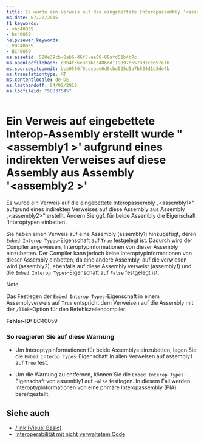 ```yaml
---
title: Es wurde ein Verweis auf die eingebettete Interopassembly '<assembly1>' aufgrund eines indirekten Verweises auf diese Assembly aus Assembly '<assembly2>' erstellt.
ms.date: 07/20/2015
f1_keywords:
- vbc40059
- bc40059
helpviewer_keywords:
- VBC40059
- BC40059
ms.assetid: 520e39cb-8ab6-46f5-aa00-08afd51b4b7c
ms.openlocfilehash: c0b4f56e3d1613486dd1198976557831ce657e1b
ms.sourcegitcommit: bce0586f0cccaae6d6cbd625d5a7b824d1d3de4b
ms.translationtype: MT
ms.contentlocale: de-DE
ms.lasthandoff: 04/02/2019
ms.locfileid: "58837545"
---
```

# <a name="a-reference-was-created-to-embedded-interop-assembly-assembly1-because-of-an-indirect-reference-to-that-assembly-from-assembly-assembly2"></a>Ein Verweis auf eingebettete Interop-Assembly erstellt wurde "\<assembly1 >' aufgrund eines indirekten Verweises auf diese Assembly aus Assembly '\<assembly2 >'
Es wurde ein Verweis auf die eingebettete Interopassembly „\<assembly1>“ aufgrund eines indirekten Verweises auf diese Assembly aus Assembly „\<assembly2>“ erstellt. Ändern Sie ggf. für beide Assembly die Eigenschaft 'Interoptypen einbetten'.  
  
 Sie haben einen Verweis auf eine Assembly (assembly1) hinzugefügt, deren `Embed Interop Types`-Eigenschaft auf `True` festgelegt ist. Dadurch wird der Compiler angewiesen, Interoptypinformationen von dieser Assembly einzubetten. Der Compiler kann jedoch keine Interoptypinformationen von dieser Assembly einbetten, da eine andere Assembly, auf die verwiesen wird (assembly2), ebenfalls auf diese Assembly verweist (assembly1) und die `Embed Interop Types`-Eigenschaft auf `False` festgelegt ist.  
  
> [!NOTE]
>  Das Festlegen der `Embed Interop Types`-Eigenschaft in einem Assemblyverweis auf `True` entspricht dem Verweisen auf die Assembly mit der `/link`-Option für den Befehlszeilencompiler.  
  
 **Fehler-ID:** BC40059  
  
### <a name="to-address-this-warning"></a>So reagieren Sie auf diese Warnung  
  
-   Um Interoptypinformationen für beide Assemblys einzubetten, legen Sie die `Embed Interop Types`-Eigenschaft in allen Verweisen auf assembly1 auf `True` fest.  
  
-   Um die Warnung zu entfernen, können Sie die `Embed Interop Types`-Eigenschaft von assembly1 auf `False` festlegen. In diesem Fall werden Interoptypinformationen von eine primäre Interopassembly (PIA) bereitgestellt.  
  
## <a name="see-also"></a>Siehe auch

- [/link (Visual Basic)](../../../visual-basic/reference/command-line-compiler/link.md)
- [Interoperabilität mit nicht verwaltetem Code](../../../framework/interop/index.md)

